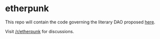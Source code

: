 # etherpunk

This repo will contain the code governing the literary DAO proposed [here](https://www.reddit.com/r/ethereum/comments/4ioodt/etherpunk_a_new_scifi_genredao/).

Visit [/r/etherpunk](https://www.reddit.com/r/etherpunk/) for discussions.
